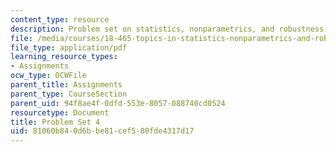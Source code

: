 ```yaml
---
content_type: resource
description: Problem set on statistics, nonparametrics, and robustness.
file: /media/courses/18-465-topics-in-statistics-nonparametrics-and-robustness-spring-2005/81060b840d6bbe81cef580fde4317d17_ps4.pdf
file_type: application/pdf
learning_resource_types:
- Assignments
ocw_type: OCWFile
parent_title: Assignments
parent_type: CourseSection
parent_uid: 94f8ae4f-0dfd-553e-8057-088740cd0524
resourcetype: Document
title: Problem Set 4
uid: 81060b84-0d6b-be81-cef5-80fde4317d17
---
```

